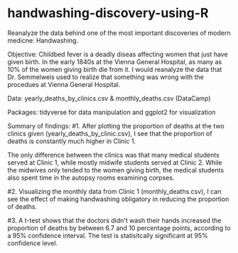 # handwashing-discovery-using-R
Reanalyze the data behind one of the most important discoveries of modern medicne: Handwashing.

Objective: Childbed fever is a deadly diseas affecting women that just have given birth. In the early 1840s
at the Vienna General Hospital, as many as 10% of the women giving birth die from it. I would reanalyze the data
that Dr. Semmelweis used to realize that something was wrong with the procedues at Vienna General Hospital.

Data: yearly_deaths_by_clinics.csv & monthly_deaths.csv (DataCamp)

Packages: tidyverse for data manipulation and ggplot2 for visualization

Summary of findings:
#1. After plotting the proportion of deaths at the two clinics given (yearly_deaths_by_clinic.csv),
I see that the proportion of deaths is constantly much higher in Clinic 1.

The only difference between the clinics was that many medical students served at Clinic 1, while mostly 
midwife students served at Clinic 2. While the midwives only tended to the women giving birth, the medical 
students also spent time in the autopsy rooms examining corpses.

#2. Visualizing the monthly data from Clinic 1 (monthly_deaths.csv), I can see the effect of making handwashing 
obligatory in reducing the proportion of deaths.

#3. A t-test shows that the doctors didn't wash their hands increased the proportion of deaths by between 6.7 and 10
percentage points, according to a 95% confidence interval. The test is statisitcally significant at 95% confidence level.
